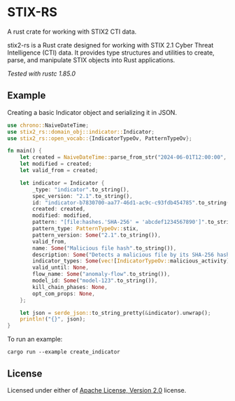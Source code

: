 # STIX-RS
A rust crate for working with STIX2 CTI data.

stix2-rs is a Rust crate designed for working with STIX 2.1 Cyber Threat Intelligence (CTI) data. It provides type structures and utilities to create, parse, and manipulate STIX objects into Rust applications.

*Tested with rustc 1.85.0*

## Example

Creating a basic Indicator object and serializing it in JSON.

```rust
use chrono::NaiveDateTime;
use stix2_rs::domain_obj::indicator::Indicator;
use stix2_rs::open_vocab::{IndicatorTypeOv, PatternTypeOv};

fn main() {
    let created = NaiveDateTime::parse_from_str("2024-06-01T12:00:00", "%Y-%m-%dT%H:%M:%S").unwrap();
    let modified = created;
    let valid_from = created;

    let indicator = Indicator {
        _type: "indicator".to_string(),
        spec_version: "2.1".to_string(),
        id: "indicator-b7830700-aa77-46d1-ac9c-c93fdb454785".to_string(),
        created: created,
        modified: modified,
        pattern: "[file:hashes.'SHA-256' = 'abcdef1234567890']".to_string(),
        pattern_type: PatternTypeOv::stix,
        pattern_version: Some("2.1".to_string()),
        valid_from,
        name: Some("Malicious file hash".to_string()),
        description: Some("Detects a malicious file by its SHA-256 hash.".to_string()),
        indicator_types: Some(vec![IndicatorTypeOv::malicious_activity].into()),
        valid_until: None,
        flow_name: Some("anomaly-flow".to_string()),
        model_id: Some("model-123".to_string()),
        kill_chain_phases: None,
        opt_com_props: None,
    };

    let json = serde_json::to_string_pretty(&indicator).unwrap();
    println!("{}", json);
}
```


To run an example:

`cargo run --example create_indicator`

## License

Licensed under either of [Apache License, Version 2.0](https://www.apache.org/licenses/LICENSE-2.0) license.

